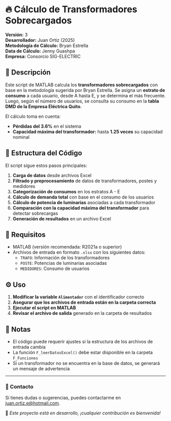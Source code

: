 # 🔥 Cálculo de Transformadores Sobrecargados

**Versión:** 3  
**Desarrollador:** Juan Ortiz (2025)  
**Metodología de Cálculo:** Bryan Estrella  
**Data de Cálculo:** Jenny Guashpa  
**Empresa:** Consorcio SIG-ELECTRIC  

## 📖 Descripción  
Este script de MATLAB calcula los **transformadores sobrecargados** con base en la metodología sugerida por Bryan Estrella. Se asigna un **estrato de consumo** a cada usuario, desde A hasta E, y se determina el más frecuente. Luego, según el número de usuarios, se consulta su consumo en la **tabla DMD de la Empresa Eléctrica Quito**.  

El cálculo toma en cuenta:  
- **Pérdidas del 3.6%** en el sistema  
- **Capacidad máxima del transformador:** hasta **1.25 veces** su capacidad nominal  

## 📂 Estructura del Código  
El script sigue estos pasos principales:  
1. **Carga de datos** desde archivos Excel  
2. **Filtrado y preprocesamiento** de datos de transformadores, postes y medidores  
3. **Categorización de consumos** en los estratos A - E  
4. **Cálculo de demanda total** con base en el consumo de los usuarios  
5. **Cálculo de potencia de luminarias** asociadas a cada transformador  
6. **Comparación con la capacidad máxima del transformador** para detectar sobrecargas  
7. **Generación de resultados** en un archivo Excel  

## 📑 Requisitos  
- MATLAB (versión recomendada: R2021a o superior)  
- Archivos de entrada en formato `.xlsx` con los siguientes datos:  
  - `TRAFO`: Información de los transformadores  
  - `POSTE`: Potencias de luminarias asociadas  
  - `MEDIDORES`: Consumo de usuarios  

## ⚙️ Uso  
1. **Modificar la variable `Alimentador`** con el identificador correcto  
2. **Asegurar que los archivos de entrada están en la carpeta correcta**  
3. **Ejecutar el script en MATLAB**  
4. **Revisar el archivo de salida** generado en la carpeta de resultados  

## 📌 Notas  
- El código puede requerir ajustes si la estructura de los archivos de entrada cambia  
- La función `F_leerDatosExcel()` debe estar disponible en la carpeta `F_Funciones`  
- Si un transformador no se encuentra en la base de datos, se generará un mensaje de advertencia  

---

### 📧 Contacto  
Si tienes dudas o sugerencias, puedes contactarme en juan.ortiz.e@hotmail.com.  

🚀 _Este proyecto está en desarrollo, ¡cualquier contribución es bienvenida!_  
